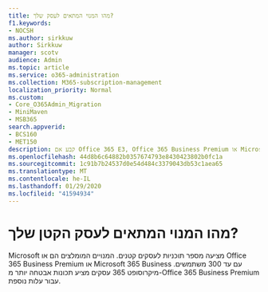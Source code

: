 ```yaml
---
title: מהו המנוי המתאים לעסק שלך?
f1.keywords:
- NOCSH
ms.author: sirkkuw
author: Sirkkuw
manager: scotv
audience: Admin
ms.topic: article
ms.service: o365-administration
ms.collection: M365-subscription-management
localization_priority: Normal
ms.custom:
- Core_O365Admin_Migration
- MiniMaven
- MSB365
search.appverid:
- BCS160
- MET150
description: קבע אם Office 365 E3, Office 365 Business Premium או Microsoft 365 Business מהווה את הזכות לעסק שלך.
ms.openlocfilehash: 44d8b6c64882b0357674793e8430423802b0fc1a
ms.sourcegitcommit: 1c91b7b24537d0e54d484c3379043db53c1aea65
ms.translationtype: MT
ms.contentlocale: he-IL
ms.lasthandoff: 01/29/2020
ms.locfileid: "41594934"
---
```

# <a name="what-subscription-is-right-for-your-small-business"></a>מהו המנוי המתאים לעסק הקטן שלך?

Microsoft מציעה מספר תוכניות לעסקים קטנים. המנויים המומלצים הם או Office 365 Business Premium או Microsoft 365 Business עם עד 300 משתמשים. מיקרוסופט 365 עסקים מציע תכונות אבטחה יותר מ-Office 365 Business Premium עבור עלות נוספת.
